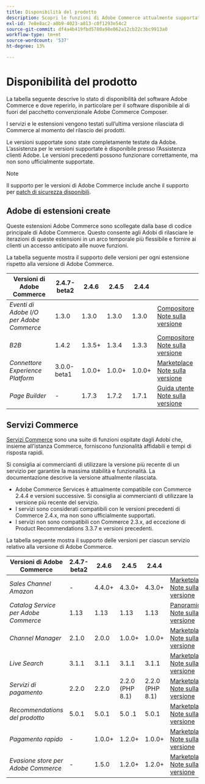 ```yaml
---
title: Disponibilità del prodotto
description: Scopri le funzioni di Adobe Commerce attualmente supportate e verificane la compatibilità con specifiche versioni di Adobe Commerce.
exl-id: 7e8e8ac2-a0b9-4023-a813-c0f1293e54c2
source-git-commit: df4a4b419fbd5780a98e062a12cb22c3bc9913a0
workflow-type: tm+mt
source-wordcount: '537'
ht-degree: 13%

---
```


# Disponibilità del prodotto

La tabella seguente descrive lo stato di disponibilità del software Adobe Commerce e dove reperirlo, in particolare per il software disponibile al di fuori del pacchetto convenzionale Adobe Commerce Composer.

I servizi e le estensioni vengono testati sull’ultima versione rilasciata di Commerce al momento del rilascio dei prodotti.

Le versioni supportate sono state completamente testate da Adobe. L’assistenza per le versioni supportate è disponibile presso l’Assistenza clienti Adobe. Le versioni precedenti possono funzionare correttamente, ma non sono ufficialmente supportate.

>[!NOTE]
>
>Il supporto per le versioni di Adobe Commerce include anche il supporto per [patch di sicurezza disponibili](versions.md).

## Adobe di estensioni create

Queste estensioni Adobe Commerce sono scollegate dalla base di codice principale di Adobe Commerce. Questo consente agli Adobi di rilasciare le iterazioni di queste estensioni in un arco temporale più flessibile e fornire ai clienti un accesso anticipato alle nuove funzioni.


La tabella seguente mostra il supporto delle versioni per ogni estensione rispetto alla versione di Adobe Commerce.

| **Versioni di Adobe Commerce** | 2.4.7-beta2 | 2.4.6 | 2.4.5 | 2.4.4 |                                                                                                                                                                                                                                          |
|---------------------------------------|-------------|--------|--------|--------|------------------------------------------------------------------------------------------------------------------------------------------------------------------------------------------------------------------------------------------|
| _Eventi di Adobe I/O per Adobe Commerce_ | 1.3.0 | 1.3.0 | 1.3.0 | 1.3.0 | [Compositore](https://developer.adobe.com/commerce/extensibility/events/installation/) <br/>[Note sulla versione](https://developer.adobe.com/commerce/extensibility/events/release-notes/) |
| _B2B_ | 1.4.2 | 1.3.5+ | 1.3.4 | 1.3.3 | [Compositore](https://experienceleague.adobe.com/docs/commerce-admin/b2b/install.html) <br/> [Note sulla versione](https://experienceleague.adobe.com/docs/commerce-admin/b2b/release-notes.html) |
| _Connettore Experience Platform_ | 3.0.0-beta1 | 1.0.0+ | 1.0.0+ | 1.0.0+ | [Marketplace](https://commercemarketplace.adobe.com/magento-experience-platform-connector.html)<br/>[Note sulla versione](https://experienceleague.adobe.com/docs/commerce-merchant-services/experience-platform-connector/release-notes.html) |
| _Page Builder_ | - | 1.7.3 | 1.7.2 | 1.7.1 | [Guida utente](https://experienceleague.adobe.com/docs/commerce-admin/page-builder/guide-overview.html)<br/> [Note sulla versione](https://experienceleague.adobe.com/docs/commerce-admin/page-builder/release-notes.html) |

## Servizi Commerce

[Servizi Commerce](https://experienceleague.adobe.com/docs/commerce-merchant-services/user-guides/home.html) sono una suite di funzioni ospitate dagli Adobi che, insieme all’istanza Commerce, forniscono funzionalità affidabili e tempi di risposta rapidi.

Si consiglia ai commercianti di utilizzare la versione più recente di un servizio per garantire la massima stabilità e funzionalità. La documentazione descrive la versione attualmente rilasciata.

* Adobe Commerce Services è attualmente compatibile con Commerce 2.4.4 e versioni successive. Si consiglia ai commercianti di utilizzare la versione più recente del servizio.
* I servizi sono considerati compatibili con le versioni precedenti di Commerce 2.4.x, ma non sono ufficialmente supportati.
* I servizi non sono compatibili con Commerce 2.3.x, ad eccezione di Product Recommendations 3.3.7 e versioni precedenti.

La tabella seguente mostra il supporto delle versioni per ciascun servizio relativo alla versione di Adobe Commerce.

| **Versioni di Adobe Commerce** | 2.4.7-beta2 | 2.4.6 | 2.4.5 | 2.4.4 |                                                                                                                                                                                                                                                |
|----------------------------------------|-------------|--------|-----------------|-----------------|------------------------------------------------------------------------------------------------------------------------------------------------------------------------------------------------------------------------------------------------|
| _Sales Channel Amazon_ | - | 4.4.0+ | 4.3.0+ | 4.3.0+ | [Marketplace](https://commercemarketplace.adobe.com/magento-module-amazon.html)<br/> [Note sulla versione](https://experienceleague.adobe.com/docs/commerce-channels/amazon/release-notes.html) |
| _Catalog Service per Adobe Commerce_ | 1.13 | 1.13 | 1.13 | 1.13 | [Panoramica](https://experienceleague.adobe.com/docs/commerce-merchant-services/catalog-service/guide-overview.html)<br/> [Note sulla versione](https://experienceleague.adobe.com/docs/commerce-merchant-services/catalog-service/release-notes.html) |
| _Channel Manager_ | 2.1.0 | 2.0.0 | 1.0.0+ | 1.0.0+ | [Marketplace](https://commercemarketplace.adobe.com/magento-channel-manager.html)<br/> [Note sulla versione](https://experienceleague.adobe.com/docs/commerce-channels/channel-manager/release-notes.html) |
| _Live Search_ | 3.1.1 | 3.1.1 | 3.1.1 | 3.1.1 | [Marketplace](https://commercemarketplace.adobe.com/magento-live-search.html)<br/>[Note sulla versione](https://experienceleague.adobe.com/docs/commerce-merchant-services/live-search/release-notes.html) |
| _Servizi di pagamento_ | 2.2.0 | 2.2.0 | 2.2.0 (PHP 8.1) | 2.2.0 (PHP 8.1) | [Marketplace](https://commercemarketplace.adobe.com/magento-payment-services.html)<br/> [Note sulla versione](https://commercemarketplace.adobe.com/magento-payment-services.html) |
| _Recommendations del prodotto_ | 5.0.1 | 5.0.1 | 5.0 .1 | 5.0.1 | [Marketplace](https://commercemarketplace.adobe.com/magento-product-recommendations.html)<br/> [Note sulla versione](https://experienceleague.adobe.com/docs/commerce-merchant-services/product-recommendations/release-notes.html) |
| _Pagamento rapido_ | - | 1.0.0+ | 1.2.0+ | 1.0.0+ | [Marketplace](https://commercemarketplace.adobe.com/magento-quick-checkout.html)<br/> [Note sulla versione](https://experienceleague.adobe.com/docs/commerce-merchant-services/product-recommendations/release-notes.html) |
| _Evasione store per Adobe Commerce_ | - | 1.5.0 | 1.2.0+ | 1.2.0+ | [Marketplace](https://commercemarketplace.adobe.com/store-fulfillment-magento-walmart.html)<br/> [Note sulla versione](https://experienceleague.adobe.com/docs/commerce-merchant-services/store-fulfillment/release-notes.html) |
